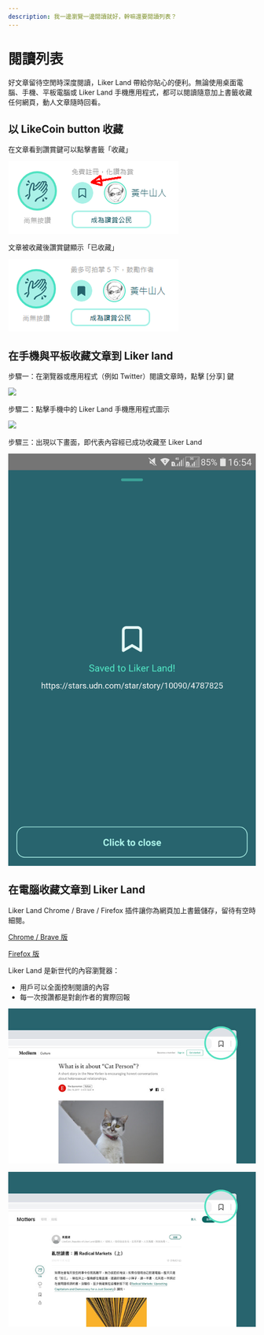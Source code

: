 ```yaml
---
description: 我一邊瀏覽一邊閱讀就好，幹嘛還要閱讀列表？
---
```


# 閱讀列表

好文章留待空閒時深度閱讀，Liker Land 帶給你貼心的便利。無論使用桌面電腦、手機、平板電腦或 Liker Land 手機應用程式，都可以閱讀隨意加上書籤收藏任何網頁，動人文章隨時回看。

## 以 LikeCoin button 收藏 <a id="mobile"></a>

在文章看到讚賞鍵可以點擊書籤「收藏」

![](../../.gitbook/assets/likecoin-button-save-later-1.png)

文章被收藏後讚賞鍵顯示「已收藏」

![](../../.gitbook/assets/likecoin-button-save-later-2.png)

## 在手機與平板收藏文章到 Liker land <a id="mobile"></a>

步驟一：在瀏覽器或應用程式（例如 Twitter）閱讀文章時，點擊 \[分享\] 鍵

![](../../.gitbook/assets/likecoin-button-save-later-6.png)

步驟二：點擊手機中的 Liker Land 手機應用程式圖示

![](../../.gitbook/assets/likecoin-button-save-later-7.png)

步驟三：出現以下畫面，即代表內容經已成功收藏至 Liker Land

![](../../.gitbook/assets/likecoin-button-save-later-8.png)

## 在電腦收藏文章到 Liker Land <a id="computer"></a>

Liker Land Chrome / Brave / Firefox 插件讓你為網頁加上書籤儲存，留待有空時細閱。

[Chrome / Brave 版](https://chrome.google.com/webstore/detail/liker-land/cjjcemdmkddjbofomfgjedpiifpgkjhe)

[Firefox 版](https://addons.mozilla.org/en-US/firefox/addon/liker-land/?src=search)

Liker Land 是新世代的內容瀏覽器：

* 用戶可以全面控制閱讀的內容
* 每一次按讚都是對創作者的實際回報

![](../../.gitbook/assets/liker-land-firefox-1.jpg)

![](../../.gitbook/assets/liker-land-firefox-2.jpg)

